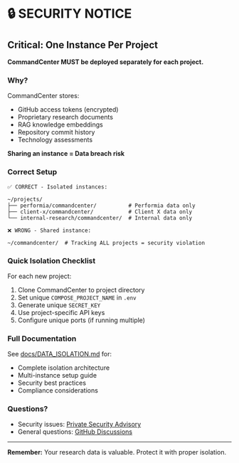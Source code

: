 # 🔒 SECURITY NOTICE

## Critical: One Instance Per Project

**CommandCenter MUST be deployed separately for each project.**

### Why?

CommandCenter stores:
- GitHub access tokens (encrypted)
- Proprietary research documents
- RAG knowledge embeddings
- Repository commit history
- Technology assessments

**Sharing an instance = Data breach risk**

### Correct Setup

```
✅ CORRECT - Isolated instances:

~/projects/
├── performia/commandcenter/          # Performia data only
├── client-x/commandcenter/           # Client X data only  
└── internal-research/commandcenter/  # Internal data only
```

```
❌ WRONG - Shared instance:

~/commandcenter/  # Tracking ALL projects = security violation
```

### Quick Isolation Checklist

For each new project:

1. Clone CommandCenter to project directory
2. Set unique `COMPOSE_PROJECT_NAME` in `.env`
3. Generate unique `SECRET_KEY`
4. Use project-specific API keys
5. Configure unique ports (if running multiple)

### Full Documentation

See [docs/DATA_ISOLATION.md](./docs/DATA_ISOLATION.md) for:
- Complete isolation architecture
- Multi-instance setup guide
- Security best practices
- Compliance considerations

### Questions?

- Security issues: [Private Security Advisory](https://github.com/PerformanceSuite/CommandCenter/security/advisories/new)
- General questions: [GitHub Discussions](https://github.com/PerformanceSuite/CommandCenter/discussions)

---

**Remember:** Your research data is valuable. Protect it with proper isolation.

